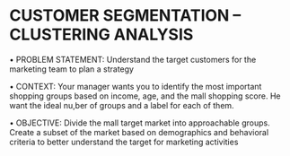 
# CUSTOMER SEGMENTATION – CLUSTERING ANALYSIS

•	PROBLEM STATEMENT: Understand the target customers for the marketing team to plan a strategy

•	CONTEXT: Your manager wants you to identify the most important shopping groups based on income, age, and the mall shopping score. He want the ideal nu,ber of groups and a label for each of them.


•	OBJECTIVE: Divide the mall target market into approachable groups. Create a subset of the market based on demographics and behavioral criteria to better understand the target for marketing activities


